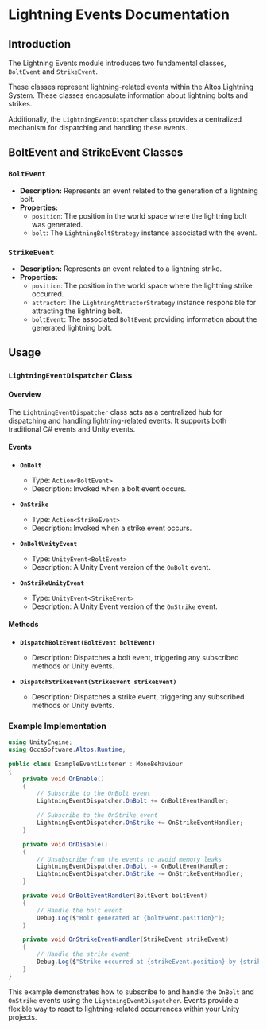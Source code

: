 # Lightning Events Documentation

## Introduction

The Lightning Events module introduces two fundamental classes, `BoltEvent` and `StrikeEvent`.

These classes represent lightning-related events within the Altos Lightning System. These classes encapsulate information about lightning bolts and strikes.

Additionally, the `LightningEventDispatcher` class provides a centralized mechanism for dispatching and handling these events.

## BoltEvent and StrikeEvent Classes

### `BoltEvent`

- **Description:** Represents an event related to the generation of a lightning bolt.
- **Properties:**
  - `position`: The position in the world space where the lightning bolt was generated.
  - `bolt`: The `LightningBoltStrategy` instance associated with the event.

### `StrikeEvent`

- **Description:** Represents an event related to a lightning strike.
- **Properties:**
  - `position`: The position in the world space where the lightning strike occurred.
  - `attractor`: The `LightningAttractorStrategy` instance responsible for attracting the lightning bolt.
  - `boltEvent`: The associated `BoltEvent` providing information about the generated lightning bolt.

## Usage

### `LightningEventDispatcher` Class

#### Overview

The `LightningEventDispatcher` class acts as a centralized hub for dispatching and handling lightning-related events. It supports both traditional C# events and Unity events.

#### Events

- **`OnBolt`**
  - Type: `Action<BoltEvent>`
  - Description: Invoked when a bolt event occurs.

- **`OnStrike`**
  - Type: `Action<StrikeEvent>`
  - Description: Invoked when a strike event occurs.

- **`OnBoltUnityEvent`**
  - Type: `UnityEvent<BoltEvent>`
  - Description: A Unity Event version of the `OnBolt` event.

- **`OnStrikeUnityEvent`**
  - Type: `UnityEvent<StrikeEvent>`
  - Description: A Unity Event version of the `OnStrike` event.

#### Methods

- **`DispatchBoltEvent(BoltEvent boltEvent)`**
  - Description: Dispatches a bolt event, triggering any subscribed methods or Unity events.

- **`DispatchStrikeEvent(StrikeEvent strikeEvent)`**
  - Description: Dispatches a strike event, triggering any subscribed methods or Unity events.

### Example Implementation

```csharp
using UnityEngine;
using OccaSoftware.Altos.Runtime;

public class ExampleEventListener : MonoBehaviour
{
    private void OnEnable()
    {
        // Subscribe to the OnBolt event
        LightningEventDispatcher.OnBolt += OnBoltEventHandler;

        // Subscribe to the OnStrike event
        LightningEventDispatcher.OnStrike += OnStrikeEventHandler;
    }

    private void OnDisable()
    {
        // Unsubscribe from the events to avoid memory leaks
        LightningEventDispatcher.OnBolt -= OnBoltEventHandler;
        LightningEventDispatcher.OnStrike -= OnStrikeEventHandler;
    }

    private void OnBoltEventHandler(BoltEvent boltEvent)
    {
        // Handle the bolt event
        Debug.Log($"Bolt generated at {boltEvent.position}");
    }

    private void OnStrikeEventHandler(StrikeEvent strikeEvent)
    {
        // Handle the strike event
        Debug.Log($"Strike occurred at {strikeEvent.position} by {strikeEvent.attractor.gameObject.name}");
    }
}
```

This example demonstrates how to subscribe to and handle the `OnBolt` and `OnStrike` events using the `LightningEventDispatcher`. Events provide a flexible way to react to lightning-related occurrences within your Unity projects.
